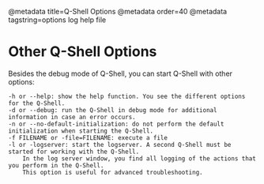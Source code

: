 @metadata title=Q-Shell Options
@metadata order=40
@metadata tagstring=options log help file

# Other Q-Shell Options

Besides the debug mode of Q-Shell, you can start Q-Shell with other options:

    -h or --help: show the help function. You see the different options for the Q-Shell.
    -d or --debug: run the Q-Shell in debug mode for additional information in case an error occurs.
    -n or --no-default-initialization: do not perform the default initialization when starting the Q-Shell.
    -f FILENAME or -file=FILENAME: execute a file
    -l or -logserver: start the logserver. A second Q-Shell must be started for working with the Q-Shell.
        In the log server window, you find all logging of the actions that you perform in the Q-Shell.
        This option is useful for advanced troubleshooting.